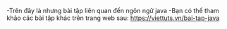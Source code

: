 -Trên đây là nhưng bài tập liên quan đến ngôn ngữ java
-Bạn có thế tham khảo các bài tập khác trên trang web sau: https://viettuts.vn/bai-tap-java
